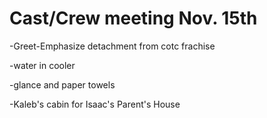 # Cast/Crew meeting Nov. 15th

-Greet-Emphasize detachment from cotc frachise

-water in cooler 

-glance and paper towels

-Kaleb's cabin for Isaac's Parent's House
